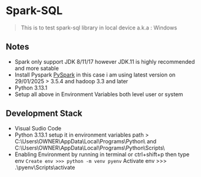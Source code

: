 # Spark-SQL

> This is to test spark-sql library in local device a.k.a : Windows

## Notes

- Spark only support JDK 8/11/17 however JDK.11 is highly recommended and more satable
- Install Pyspark [PySpark](https://spark.apache.org/downloads.html) in this case i am using latest version on 29/01/2025 > 3.5.4 and hadoop 3.3 and later
- Python 3.13.1
- Setup all above in Environment Variables both level user or system

## Development Stack

- Visual Sudio Code
- Python 3.13.1 setup it in environment variables path > C:\Users\OWNER\AppData\Local\Programs\Python\ and C:\Users\OWNER\AppData\Local\Programs\Python\Scripts\ 
- Enabling Environment by running in terminal or ctrl+shift+p then type env
    ` Create env >>> python -m venv pyenv
    ` Activate env >>> .\pyenv\Scripts\activate